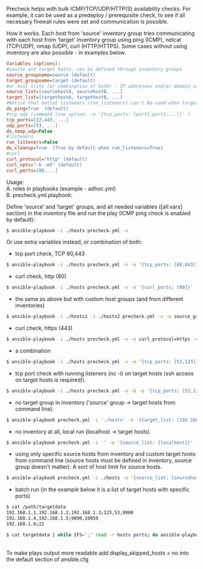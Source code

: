 Precheck helps with bulk ICMP/TCP/UDP/HTTP(S) availability checks. For example, it can be used as a predeploy / prerequisite check, to see if all necessary firewall rules were set and communication is possible.

How it works. Each host from 'source' inventory group tries communicating with each host from 'target' inventory group using ping (ICMP), netcat (TCP/UDP), nmap (UDP), curl (HTTP/HTTPS). Some cases without using inventory are also possible - in examples below.






```ini
Variables (options):
#source and target hosts. can be defined through inventory groups
source_groupname=source (default)
target_groupname=target (default)
#or host lists (or combination of both) - IP addresses and/or domain names.   (command line option: -e '{target_list: [host1,host2,...]}' )
source_list=[sourcehostA, sourcehostB, ...]
target_list=[targethostA, targethostB, ...]
#Notice that netcat listeners (run_listeners) can't be used when target_list is defined.
do_ping=True  (default)
#tcp udp (command line option: -e '{tcp_ports: [port1,port2,...]}' )
tcp_ports=[22,443, ...]
udp_ports=[53, ...]
do_nmap_udp=False
#listeners
run_listeners=False
do_cleanup=True  (True by default when run_listeners=True)
#curl
curl_protocol="http" (default)
curl_opts="-k -m5" (default)
curl_ports=[80,...]
```

Usage:
\
A. roles in playbooks (example - adhoc.yml)
\
B. precheck.yml playbook:

Define 'source' and 'target' groups, and all needed variables ([all:vars] section) in the inventory file and run the play (ICMP ping check is enabled by default):
```bash
$ ansible-playbook -i ./hosts precheck.yml -v
```
Or use extra variables instead, or combination of both:
- tcp port check, TCP 80,443
```bash
$ ansible-playbook -i ./hosts precheck.yml -v -e '{tcp_ports: [80,443]}'
```
- curl check, http (80)
```bash
$ ansible-playbook -i ./hosts precheck.yml -v -e '{curl_ports: [80]}'
```
- the same as above but with custom host groups (and from different inventories)
```bash
$ ansible-playbook -i ./hosts1 -i ./hosts2 precheck.yml -v -e source_groupname=source1 -e target_groupname=target2 -e '{curl_ports: [80]}'
```
- curl check, https (443)
```bash
$ ansible-playbook -i ./hosts precheck.yml -v -e curl_protocol=https -e '{curl_ports: [443]}'
```
- a combination
```bash
$ ansible-playbook -i ./hosts precheck.yml -v -e '{tcp_ports: [53,123]}' -e '{udp_ports: [53,123]}' -e curl_protocol=https -e '{curl_ports: [8443,8123]}'
```
- tcp port check with running listeners (nc -l) on target hosts (ssh access on target hosts is required)\
```bash
$ ansible-playbook -i ./hosts precheck.yml -v -b -e '{tcp_ports: [53,123]}' -e run_listeners=True
```
- no target group in inventory ('source' group -> target hosts from command line).
```bash
$ ansible-playbook precheck.yml -i './hosts' -e '{target_list: [192.168.1.100,192.168.2.200]}' -e '{tcp_ports: [22,53]}'
```
- no inventory at all, local run (localhost -> target hosts)
```bash
$ ansible-playbook precheck.yml -i '' -e '{source_list: [localhost]}' -e '{target_list: [192.168.1.100,192.168.2.200]}' -e '{tcp_ports: [22,53]}'
```
- using only specific source hosts from inventory and custom target hosts from command line (source hosts must be defined in inventory, source group doesn't matter). A sort of host limit for source hosts.
```bash
$ ansible-playbook precheck.yml -i ./hosts -e '{source_list: [sourcehostA, sourcehostB]}' -e '{target_list: [192.168.1.100,192.168.2.200]}' -e '{tcp_ports: [22]}'
```
- batch run (in the example below it is a list of target hosts with specific ports)
```bash
$ cat /path/targetdata
192.168.1.1,192.168.1.2,192.168.1.3;123,53,8080
192.168.1.4,192.168.1.5;9090,10050
192.168.1.6;22
```
```bash
$ cat targetdata | while IFS=';' read -r hosts ports; do ansible-playbook -i ./sourcehosts precheck.yml -e "{target_list: [ $hosts ]}" -e "{tcp_ports: [ $ports ]}"; done
```
\
To make plays output more readable add display_skipped_hosts = no into the default section of ansible.cfg
